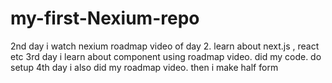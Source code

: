 # my-first-Nexium-repo
2nd day i watch nexium roadmap video of day 2. learn about next.js , react etc
3rd day i learn about component using roadmap video. did my code. do setup 
4th day i also did my roadmap video. then i make half form
